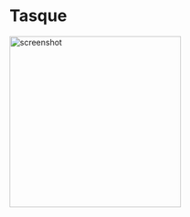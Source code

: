 # Tasque
<img width="300" alt="screenshot" src="https://user-images.githubusercontent.com/42544598/148730229-d4741446-4da7-4a20-a0ba-3e5824050b1f.png">
